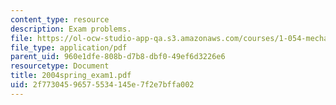 ```yaml
---
content_type: resource
description: Exam problems.
file: https://ol-ocw-studio-app-qa.s3.amazonaws.com/courses/1-054-mechanics-and-design-of-concrete-structures-spring-2004/2f77304596575534145e7f2e7bffa002_2004spring_exam1.pdf
file_type: application/pdf
parent_uid: 960e1dfe-808b-d7b8-dbf0-49ef6d3226e6
resourcetype: Document
title: 2004spring_exam1.pdf
uid: 2f773045-9657-5534-145e-7f2e7bffa002
---
```

